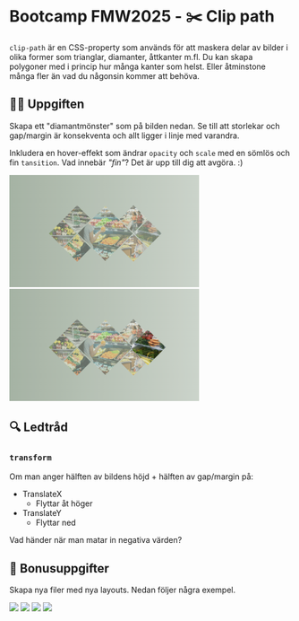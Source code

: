# Bootcamp FMW2025 - ✂️ Clip path

`clip-path` är en CSS-property som används för att maskera delar av bilder i olika former som trianglar, diamanter, åttkanter m.fl. Du kan skapa polygoner med i princip hur många kanter som helst. Eller åtminstone många fler än vad du någonsin kommer att behöva.

## 🧑‍💻 Uppgiften

Skapa ett "diamantmönster" som på bilden nedan. Se till att storlekar och gap/margin är konsekventa och allt ligger i linje med varandra.

Inkludera en hover-effekt som ändrar `opacity` och `scale` med en sömlös och fin `tansition`. Vad innebär _"fin"_? Det är upp till dig att avgöra. :)

<img src="exempel.png" height="200px">

<img src="exempel-hover.png" height="200px">

## 🔍 Ledtråd

### `transform`

Om man anger hälften av bildens höjd + hälften av gap/margin på:

- TranslateX
  - Flyttar åt höger
- TranslateY
  - Flyttar ned

Vad händer när man matar in negativa värden?

## 🎁 Bonusuppgifter

Skapa nya filer med nya layouts. Nedan följer några exempel.

<img src="https://i.pinimg.com/736x/c5/5a/b9/c55ab93a705b3c6db1e37d54c72e2c79.jpg" height="400px">

<img src="https://i.pinimg.com/736x/96/41/b9/9641b99506588047a702069f9d0538e2.jpg" height="400px">

<img src="https://i.pinimg.com/736x/96/57/3e/96573e5ebc5da6bafdc08ee8a1fdee3c.jpg" height="400px">

<img src="http://i.pinimg.com/736x/72/1d/47/721d47609b13a093029f5a9162296057.jpg" height="400px">
